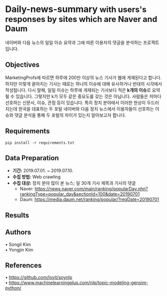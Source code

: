 # Daily-news-summary <span style="font-size:0.9em;">with users's responses by sites which are Naver and Daum</span>
네이버와 다음 뉴스의 일일 이슈 요약과 그에 따른 이용자의 댓글을 분석하는 프로젝트입니다.

 
 ## Objectives
 MarketingProfs에 따르면 하루에 200만 이상의 뉴스 기사가 웹에 게재된다고 합니다. 하지만 이렇게 쏟아지는 기사는 때로는 하나의 이슈에 대해 유사하거나 반대의 시각에서 작성됩니다. 다시 말해, 일일 이슈는 하루에 게재되는 기사보다 적은 **k개의 이슈**로 요약될 수 있습니다. 그렇지만 k가 모두 같은 중요도를 갖는 것은 아닙니다. 사람들은 저마다 선호하는 신문사, 이슈, 관점 등이 있습니다. 특히 정치 분야에서 이러한 현상이 두드러지는데 한국을 대표하는 두 포털 네이버와 다음 정치 뉴스에서 이용자들이 선호하는 이슈와 댓글 분석을 통해 두 포털의 차이가 있는지 알아보고자 합니다.
 
 ## Requirements 
 `pip install -r requirements.txt`
 
 ## Data Preparation
 * __기간:__ 2019.07.01. ~ 2019.07.10.
 * __수집 방법:__ Web crawling
 * __수집 대상:__ 정치 분야 많이 본 뉴스; 일 30개 기사 제목과 기사의 댓글
     * Naver: https://news.naver.com/main/ranking/popularDay.nhn?rankingType=popular_day&sectionId=100&date=20190701  
     * Daum: https://media.daum.net/ranking/popular/?regDate=20190701 
     
     
 ## Results
 
 
 ## Authors
 • Songil Kim  
 • Yongjin Kim
 
 
 ## References
 • https://github.com/lovit/soynlp  
 • https://www.machinelearningplus.com/nlp/topic-modeling-gensim-python/
